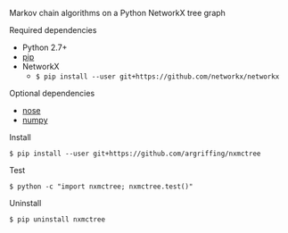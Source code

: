 Markov chain algorithms on a Python NetworkX tree graph


Required dependencies

 * Python 2.7+
 * [pip](https://pip.readthedocs.org/)
 * NetworkX
   - `$ pip install --user git+https://github.com/networkx/networkx`


Optional dependencies

 * [nose](https://nose.readthedocs.org/)
 * [numpy](http://www.numpy.org/)


Install

`$ pip install --user git+https://github.com/argriffing/nxmctree`


Test

`$ python -c "import nxmctree; nxmctree.test()"`


Uninstall

`$ pip uninstall nxmctree`


